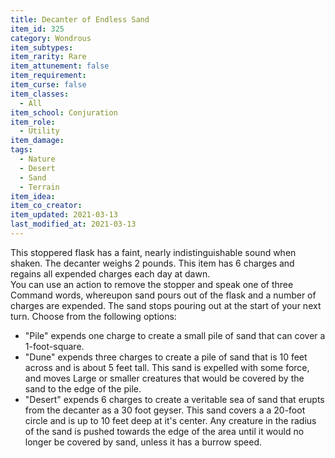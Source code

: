 ```yaml
---
title: Decanter of Endless Sand
item_id: 325
category: Wondrous
item_subtypes: 
item_rarity: Rare
item_attunement: false
item_requirement: 
item_curse: false
item_classes: 
  - All
item_school: Conjuration
item_role: 
  - Utility
item_damage: 
tags:
  - Nature
  - Desert
  - Sand
  - Terrain
item_idea: 
item_co_creator: 
item_updated: 2021-03-13
last_modified_at: 2021-03-13
---
```


This stoppered flask has a faint, nearly indistinguishable sound when shaken. The decanter weighs 2 pounds. This item has 6 charges and regains all expended charges each day at dawn.  
You can use an action to remove the stopper and speak one of three Command words, whereupon sand pours out of the flask and a number of charges are expended. The sand stops pouring out at the start of your next turn. Choose from the following options:

 - "Pile" expends one charge to create a small pile of sand that can cover a 1-foot-square.
 - "Dune" expends three charges to create a pile of sand that is 10 feet across and is about 5 feet tall. This sand is expelled with some force, and moves Large or smaller creatures that would be covered by the sand to the edge of the pile.
 - "Desert" expends 6 charges to create a veritable sea of sand that erupts from the decanter as a 30 foot geyser. This sand covers a a 20-foot circle and is up to 10 feet deep at it's center. Any creature in the radius of the sand is pushed towards the edge of the area until it would no longer be covered by sand, unless it has a burrow speed.
